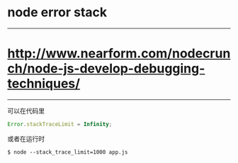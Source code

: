 # node error stack

---

# http://www.nearform.com/nodecrunch/node-js-develop-debugging-techniques/

---

可以在代码里

```js
Error.stackTraceLimit = Infinity;
```

或者在运行时

```
$ node --stack_trace_limit=1000 app.js
```
